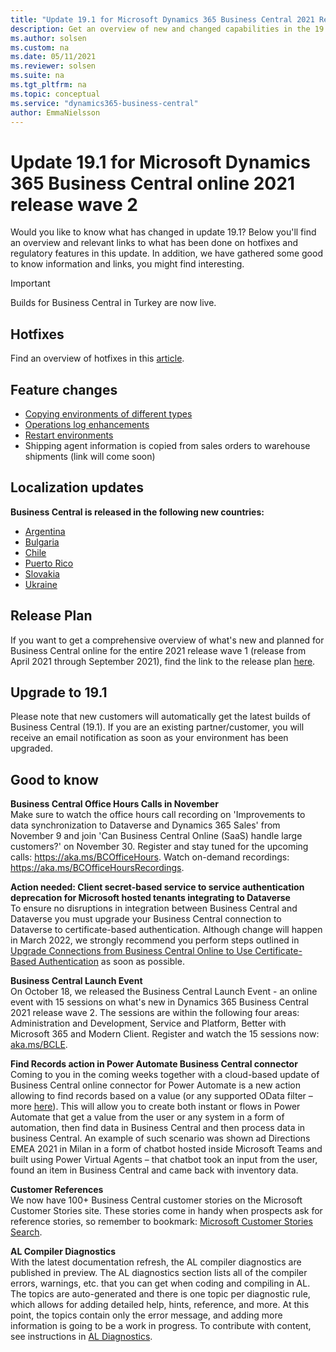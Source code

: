 ```yaml
---
title: "Update 19.1 for Microsoft Dynamics 365 Business Central 2021 Release Wave 2"
description: Get an overview of new and changed capabilities in the 19.1 update of Business Central online, which is part of 2021 release wave 2.
ms.author: solsen
ms.custom: na
ms.date: 05/11/2021
ms.reviewer: solsen
ms.suite: na
ms.tgt_pltfrm: na
ms.topic: conceptual
ms.service: "dynamics365-business-central"
author: EmmaNielsson
---
```


# Update 19.1 for Microsoft Dynamics 365 Business Central online 2021 release wave 2

Would you like to know what has changed in update 19.1? Below you'll find an overview and relevant links to what has been done on hotfixes and regulatory features in this update. In addition, we have gathered some good to know information and links, you might find interesting.

> [!IMPORTANT]  
> Builds for Business Central in Turkey are now live. 

## Hotfixes

Find an overview of hotfixes in this [article](XXX).

## Feature changes

- [Copying environments of different types](/dynamics365-release-plan/2021wave2/smb/dynamics365-business-central/copying-environments-different-types)
- [Operations log enhancements](/dynamics365-release-plan/2021wave2/smb/dynamics365-business-central/operations-log-enhancements)
- [Restart environments](/dynamics365-release-plan/2021wave2/smb/dynamics365-business-central/restarting-environments)
- Shipping agent information is copied from sales orders to warehouse shipments (link will come soon)

## Localization updates

**Business Central is released in the following new countries:**  
- [Argentina](/dynamics365-release-plan/2021wave2/smb/dynamics365-business-central/countryregional-expansion--argentina)  
- [Bulgaria](/dynamics365-release-plan/2021wave2/smb/dynamics365-business-central/countryregional-expansion--bulgaria)
- [Chile](/dynamics365-release-plan/2021wave2/smb/dynamics365-business-central/countryregional-expansion--chile)
- [Puerto Rico](/dynamics365-release-plan/2021wave2/smb/dynamics365-business-central/countryregional-expansion--puerto-rico) 
- [Slovakia](/dynamics365-release-plan/2021wave2/smb/dynamics365-business-central/countryregional-expansion--slovakia)
- [Ukraine](/dynamics365-release-plan/2021wave2/smb/dynamics365-business-central/countryregional-expansion--ukraine)


## Release Plan

If you want to get a comprehensive overview of what's new and planned for Business Central online for the entire 2021 release wave 1 (release from April 2021 through September 2021), find the link to the release plan [here](/dynamics365-release-plan/2021wave2/smb/dynamics365-business-central/planned-features).

## Upgrade to 19.1

Please note that new customers will automatically get the latest builds of Business Central (19.1). If you are an existing partner/customer, you will receive an email notification as soon as your environment has been upgraded.

## Good to know

**Business Central Office Hours Calls in November**  
Make sure to watch the office hours call recording on 'Improvements to data synchronization to Dataverse and Dynamics 365 Sales' from November 9 and join 'Can Business Central Online (SaaS) handle large customers?' on November 30. Register and stay tuned for the upcoming calls: https://aka.ms/BCOfficeHours. Watch on-demand recordings: https://aka.ms/BCOfficeHoursRecordings. 

**Action needed: Client secret-based service to service authentication deprecation for Microsoft hosted tenants integrating to Dataverse**  
To ensure no disruptions in integration between Business Central and Dataverse you must upgrade your Business Central connection to Dataverse to certificate-based authentication. 
Although change will happen in March 2022, we strongly recommend you perform steps outlined in [Upgrade Connections from Business Central Online to Use Certificate-Based Authentication](/dynamics365/business-central/admin-how-to-set-up-a-dynamics-crm-connection#upgrade-connections-from-business-central-online-to-use-certificate-based-authentication) as soon as possible.

**Business Central Launch Event**  
On October 18, we released the Business Central Launch Event - an online event with 15 sessions on what's new in Dynamics 365 Business Central 2021 release wave 2. The sessions are within the following four areas: Administration and Development, Service and Platform, Better with Microsoft 365 and Modern Client. Register and watch the 15 sessions now: [aka.ms/BCLE](https://aka.ms/BCLE).

**Find Records action in Power Automate Business Central connector**  
Coming to you in the coming weeks together with a cloud-based update of Business Central online connector for Power Automate is a new action allowing to find records based on a value (or any supported OData filter – more [here](/dynamics365/business-central/dev-itpro/webservices/use-filter-expressions-in-odata-uris)). This will allow you to create both instant or flows in Power Automate that get a value from the user or any system in a form of automation, then find data in Business Central and then process data in business Central. An example of such scenario was shown ad Directions EMEA 2021 in Milan in a form of chatbot hosted inside Microsoft Teams and built using Power Virtual Agents – that chatbot took an input from the user, found an item in Business Central and came back with inventory data.

**Customer References**  
We now have 100+ Business Central customer stories on the Microsoft Customer Stories site. These stories come in handy when prospects ask for reference stories, so remember to bookmark: [Microsoft Customer Stories Search](https://customers.microsoft.com/en-us/search?sq=%22Dynamics%20365%20Business%20Central%22&ff=&p=0&so=story_publish_date%20desc).

**AL Compiler Diagnostics**  
With the latest documentation refresh, the AL compiler diagnostics are published in preview. The AL diagnostics section lists all of the compiler errors, warnings, etc. that you can get when coding and compiling in AL. The topics are auto-generated and there is one topic per diagnostic rule, which allows for adding detailed help, hints, reference, and more. At this point, the topics contain only the error message, and adding more information is going to be a work in progress. To contribute with content, see instructions in [AL Diagnostics](../developer/diagnostics/diagnostics-overview.md).
